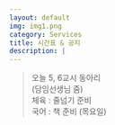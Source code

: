 ```yaml
---
layout: default
img: img1.png
category: Services
title: 시간표 & 공지
description: |
---
```

  
  > 오늘 5, 6교시 동아리      
  > (담임선생님 줌)     
  > 체육 : 줄넘기 준비           
  > 국어 : 책 준비 (목요일)         